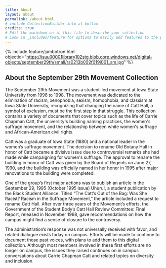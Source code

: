 ```yaml
---
title: About
layout: about
permalink: /about.html
# include CollectionBuilder info at bottom
credits: true
# Edit the markdown on in this file to describe your collection
# Look in _includes/feature for options to easily add features to the page
---
```


{% include feature/jumbotron.html objectid="https://isuu00001library102stg.blob.core.windows.net/digital-objects/september29th/small/rs0213b002f019i001_sm.jpg" %} 

## About the September 29th Movement Collection

The September 29th Movement was a student-led movement at Iowa State University from 1996 to 1998. The movement was dedicated to the elimination of racism, xenophobia, sexism, homophobia, and classism at Iowa State University, recognizing that changing the name of Catt Hall, a symbol of exclusion, must be the first step in that struggle. This collection contains a variety of documents that cover topics such as the life of Carrie Chapman Catt, the university's building naming practices, the women's suffrage movement, and the relationship between white women's suffrage and African-American civil rights.

Catt was a graduate of Iowa State (1880) and a national leader in the women’s suffrage movement. The decision to rename Old Botany Hall in honor of Catt became a divisive issue due to controversial remarks she had made while campaigning for women's suffrage. The approval to rename the building in honor of Catt was given by the Board of Regents on June 27, 1990, and the building was officially named in her honor in 1995 after major renovations to the building were completed.

One of the group’s first major actions was to publish an article in the September 29, 1995 (October 1995 issue) Uhuru!, a student publication by the Black Student Alliance. Titled “The Catt’s Out of the Bag: Was She Racist? Racism in the Suffrage Movement,” the article included a request to rename Catt Hall. After over three years of the Movement’s efforts, the Government of the Student Body’s Catt Hall Review Committee: Final Report, released in November 1998, gave recommendations on how the campus might find a sense of closure to the controversy.

The administration’s response was not universally received with favor, and related dialogue exists today on campus. Efforts will be made to continue to document those past voices, with plans to add them to this digital collection. Although most members involved in these first efforts are no longer on campus, the issues they raised continues on in campus conversations about Carrie Chapman Catt and related topics on diversity and inclusion.
